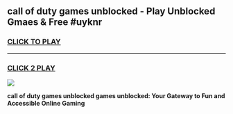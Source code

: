 
## call of duty games unblocked - Play Unblocked Gmaes & Free #uyknr
<h3>
<a href="https://news.freeplayer.one?title=call_of_duty_games_unblocked&ref=26F">CLICK TO PLAY</a></h3>
<hr>

<h3>
<a href="https://news.freeplayer.one?title=call_of_duty_games_unblocked&ref=26F">CLICK 2 PLAY</a>
  
</h3>

<a href="https://news.freeplayer.one?title=call_of_duty_games_unblocked&ref=26F/"><img src="https://clearcache.store/games.png"></a>


**call of duty games unblocked games unblocked: Your Gateway to Fun and Accessible Online Gaming**
